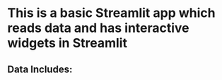 # This is a basic Streamlit app which reads data and has interactive widgets in Streamlit

## Data Includes: 
